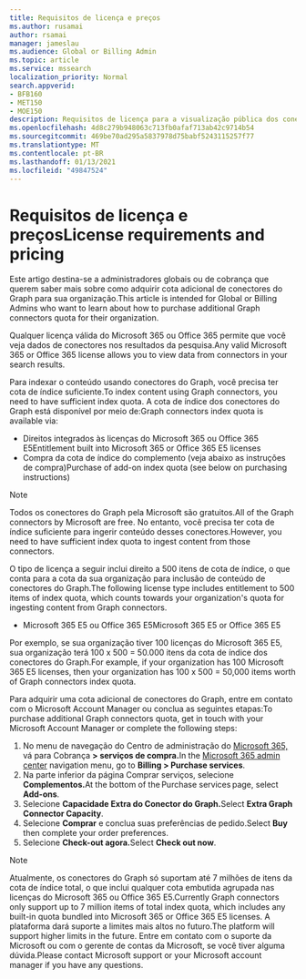 ```yaml
---
title: Requisitos de licença e preços
ms.author: rusamai
author: rsamai
manager: jameslau
ms.audience: Global or Billing Admin
ms.topic: article
ms.service: mssearch
localization_priority: Normal
search.appverid:
- BFB160
- MET150
- MOE150
description: Requisitos de licença para a visualização pública dos conectores do Microsoft Graph para a Pesquisa da Microsoft
ms.openlocfilehash: 4d8c279b948063c713fb0afaf713ab42c9714b54
ms.sourcegitcommit: 469be70ad295a5837978d75babf5243115257f77
ms.translationtype: MT
ms.contentlocale: pt-BR
ms.lasthandoff: 01/13/2021
ms.locfileid: "49847524"
---
```

# <a name="license-requirements-and-pricing"></a><span data-ttu-id="e337e-103">Requisitos de licença e preços</span><span class="sxs-lookup"><span data-stu-id="e337e-103">License requirements and pricing</span></span>

<span data-ttu-id="e337e-104">Este artigo destina-se a administradores globais ou de cobrança que querem saber mais sobre como adquirir cota adicional de conectores do Graph para sua organização.</span><span class="sxs-lookup"><span data-stu-id="e337e-104">This article is intended for Global or Billing Admins who want to learn about how to purchase additional Graph connectors quota for their organization.</span></span>

<span data-ttu-id="e337e-105">Qualquer licença válida do Microsoft 365 ou Office 365 permite que você veja dados de conectores nos resultados da pesquisa.</span><span class="sxs-lookup"><span data-stu-id="e337e-105">Any valid Microsoft 365 or Office 365 license allows you to view data from connectors in your search results.</span></span>

<span data-ttu-id="e337e-106">Para indexar o conteúdo usando conectores do Graph, você precisa ter cota de índice suficiente.</span><span class="sxs-lookup"><span data-stu-id="e337e-106">To index content using Graph connectors, you need to have sufficient index quota.</span></span> <span data-ttu-id="e337e-107">A cota de índice dos conectores do Graph está disponível por meio de:</span><span class="sxs-lookup"><span data-stu-id="e337e-107">Graph connectors index quota is available via:</span></span>
- <span data-ttu-id="e337e-108">Direitos integrados às licenças do Microsoft 365 ou Office 365 E5</span><span class="sxs-lookup"><span data-stu-id="e337e-108">Entitlement built into Microsoft 365 or Office 365 E5 licenses</span></span>
- <span data-ttu-id="e337e-109">Compra da cota de índice do complemento (veja abaixo as instruções de compra)</span><span class="sxs-lookup"><span data-stu-id="e337e-109">Purchase of add-on index quota (see below on purchasing instructions)</span></span>

>[!NOTE]
><span data-ttu-id="e337e-110">Todos os conectores do Graph pela Microsoft são gratuitos.</span><span class="sxs-lookup"><span data-stu-id="e337e-110">All of the Graph connectors by Microsoft are free.</span></span> <span data-ttu-id="e337e-111">No entanto, você precisa ter cota de índice suficiente para ingerir conteúdo desses conectores.</span><span class="sxs-lookup"><span data-stu-id="e337e-111">However, you need to have sufficient index quota to ingest content from those connectors.</span></span>

<span data-ttu-id="e337e-112">O tipo de licença a seguir inclui direito a 500 itens de cota de índice, o que conta para a cota da sua organização para inclusão de conteúdo de conectores do Graph.</span><span class="sxs-lookup"><span data-stu-id="e337e-112">The following license type includes entitlement to 500 items of index quota, which counts towards your organization's quota for ingesting content from Graph connectors.</span></span>
- <span data-ttu-id="e337e-113">Microsoft 365 E5 ou Office 365 E5</span><span class="sxs-lookup"><span data-stu-id="e337e-113">Microsoft 365 E5 or Office 365 E5</span></span>

<span data-ttu-id="e337e-114">Por exemplo, se sua organização tiver 100 licenças do Microsoft 365 E5, sua organização terá 100 x 500 = 50.000 itens da cota de índice dos conectores do Graph.</span><span class="sxs-lookup"><span data-stu-id="e337e-114">For example, if your organization has 100 Microsoft 365 E5 licenses, then your organization has 100 x 500 = 50,000 items worth of Graph connectors index quota.</span></span>

<span data-ttu-id="e337e-115">Para adquirir uma cota adicional de conectores do Graph, entre em contato com o Microsoft Account Manager ou conclua as seguintes etapas:</span><span class="sxs-lookup"><span data-stu-id="e337e-115">To purchase additional Graph connectors quota, get in touch with your Microsoft Account Manager or complete the following steps:</span></span>

1. <span data-ttu-id="e337e-116">No menu de navegação do Centro de administração do [Microsoft 365,](https://admin.microsoft.com) vá para Cobrança **> serviços de compra.**</span><span class="sxs-lookup"><span data-stu-id="e337e-116">In the [Microsoft 365 admin center](https://admin.microsoft.com) navigation menu, go to **Billing > Purchase services**.</span></span>
2. <span data-ttu-id="e337e-117">Na parte inferior da página Comprar serviços, selecione **Complementos.**</span><span class="sxs-lookup"><span data-stu-id="e337e-117">At the bottom of the Purchase services page, select **Add-ons**.</span></span>
3. <span data-ttu-id="e337e-118">Selecione **Capacidade Extra do Conector do Graph.**</span><span class="sxs-lookup"><span data-stu-id="e337e-118">Select **Extra Graph Connector Capacity**.</span></span>
4. <span data-ttu-id="e337e-119">Selecione **Comprar** e conclua suas preferências de pedido.</span><span class="sxs-lookup"><span data-stu-id="e337e-119">Select **Buy** then complete your order preferences.</span></span>
5. <span data-ttu-id="e337e-120">Selecione **Check-out agora.**</span><span class="sxs-lookup"><span data-stu-id="e337e-120">Select **Check out now**.</span></span>

>[!NOTE]
><span data-ttu-id="e337e-121">Atualmente, os conectores do Graph só suportam até 7 milhões de itens da cota de índice total, o que inclui qualquer cota embutida agrupada nas licenças do Microsoft 365 ou Office 365 E5.</span><span class="sxs-lookup"><span data-stu-id="e337e-121">Currently Graph connectors only support up to 7 million items of total index quota, which includes any built-in quota bundled into Microsoft 365 or Office 365 E5 licenses.</span></span> <span data-ttu-id="e337e-122">A plataforma dará suporte a limites mais altos no futuro.</span><span class="sxs-lookup"><span data-stu-id="e337e-122">The platform will support higher limits in the future.</span></span> <span data-ttu-id="e337e-123">Entre em contato com o suporte da Microsoft ou com o gerente de contas da Microsoft, se você tiver alguma dúvida.</span><span class="sxs-lookup"><span data-stu-id="e337e-123">Please contact Microsoft support or your Microsoft account manager if you have any questions.</span></span>
